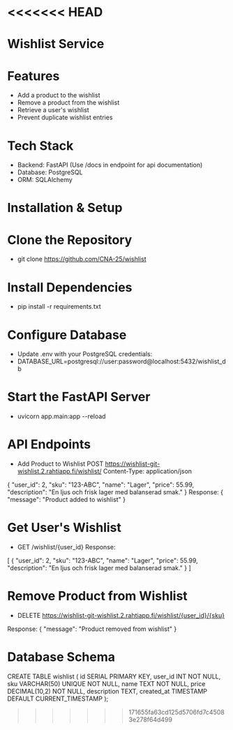 <<<<<<< HEAD
=======
# Wishlist Service

# Features

- Add a product to the wishlist
- Remove a product from the wishlist
- Retrieve a user's wishlist
- Prevent duplicate wishlist entries

# Tech Stack
- Backend: FastAPI (Use /docs in endpoint for api documentation)
- Database: PostgreSQL
- ORM: SQLAlchemy

# Installation & Setup

# Clone the Repository

- git clone https://github.com/CNA-25/wishlist

# Install Dependencies

- pip install -r requirements.txt

# Configure Database
- Update .env with your PostgreSQL credentials:
- DATABASE_URL=postgresql://user:password@localhost:5432/wishlist_db

# Start the FastAPI Server
- uvicorn app.main:app --reload

#  API Endpoints
- Add Product to Wishlist
POST https://wishlist-git-wishlist.2.rahtiapp.fi/wishlist/
Content-Type: application/json

{
    "user_id": 2,
    "sku": "123-ABC",
    "name": "Lager", 
    "price": 55.99,
    "description": "En ljus och frisk lager med balanserad smak."
}
Response:
{
    "message": "Product added to wishlist"
}

# Get User's Wishlist
- GET /wishlist/{user_id}
Response:

[
    {
      "user_id": 2,
      "sku": "123-ABC",
      "name": "Lager",
      "price": 55.99,
      "description": "En ljus och frisk lager med balanserad smak."
    }
]

# Remove Product from Wishlist
- DELETE https://wishlist-git-wishlist.2.rahtiapp.fi/wishlist/{user_id}/{sku}

Response:
{
    "message": "Product removed from wishlist"
}

# Database Schema

CREATE TABLE wishlist (
id SERIAL PRIMARY KEY,
user_id INT NOT NULL,
sku VARCHAR(50) UNIQUE NOT NULL,
name TEXT NOT NULL,
price DECIMAL(10,2) NOT NULL,
description TEXT,
created_at TIMESTAMP DEFAULT CURRENT_TIMESTAMP
);
>>>>>>> 171655fa63cd125d5706fd7c45083e278f64d499

